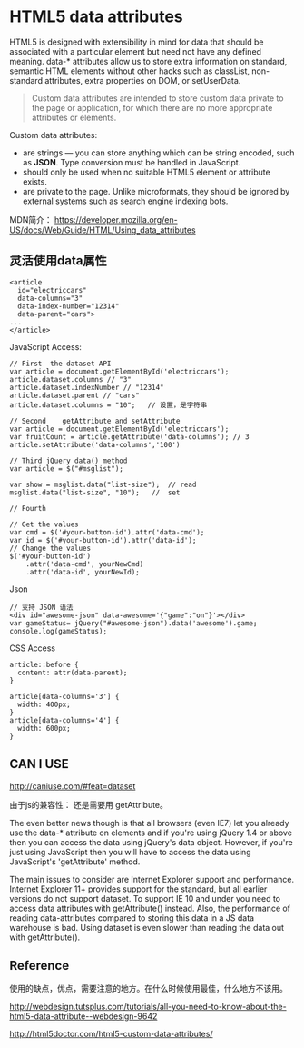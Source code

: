 # HTML5 data attributes

HTML5 is designed with extensibility in mind for data that should be associated with a particular element but need not have any defined meaning. data-* attributes allow us to store extra information on standard, semantic HTML elements without other hacks such as classList, non-standard attributes, extra properties on DOM, or setUserData.

> Custom data attributes are intended to store custom data private to the page or application, for which there are no more appropriate attributes or elements.

Custom data attributes:

- are strings — you can store anything which can be string encoded, such as **JSON**. Type conversion must be handled in JavaScript.
- should only be used when no suitable HTML5 element or attribute exists.
- are private to the page. Unlike microformats, they should be ignored by external systems such as search engine indexing bots.

MDN简介：
https://developer.mozilla.org/en-US/docs/Web/Guide/HTML/Using_data_attributes

## 灵活使用data属性

```
<article
  id="electriccars"
  data-columns="3"
  data-index-number="12314"
  data-parent="cars">
...
</article>
```

JavaScript Access:
```
// First  the dataset API 
var article = document.getElementById('electriccars'); 
article.dataset.columns // "3"
article.dataset.indexNumber // "12314"
article.dataset.parent // "cars"
article.dataset.columns = "10";   // 设置，是字符串  

// Second    getAttribute and setAttribute
var article = document.getElementById('electriccars');
var fruitCount = article.getAttribute('data-columns'); // 3
article.setAttribute('data-columns','100')

// Third jQuery data() method
var article = $("#msglist");

var show = msglist.data("list-size");  // read 
msglist.data("list-size", "10");   //  set

// Fourth

// Get the values
var cmd = $('#your-button-id').attr('data-cmd');
var id = $('#your-button-id').attr('data-id');
// Change the values
$('#your-button-id')
    .attr('data-cmd', yourNewCmd)
    .attr('data-id', yourNewId);
```
Json
```
// 支持 JSON 语法
<div id="awesome-json" data-awesome='{"game":"on"}'></div>
var gameStatus= jQuery("#awesome-json").data('awesome').game;
console.log(gameStatus);
```

CSS Access
```
article::before {
  content: attr(data-parent);
}

article[data-columns='3'] {
  width: 400px;
}
article[data-columns='4'] {
  width: 600px;
}
```

## CAN I USE

http://caniuse.com/#feat=dataset 

由于js的兼容性： 还是需要用 getAttribute。

The even better news though is that all browsers (even IE7) let you already use the data-* attribute on elements and if you're using jQuery 1.4 or above then you can access the data using jQuery's data object. However, if you're just using JavaScript then you will have to access the data using JavaScript's 'getAttribute' method. 

The main issues to consider are Internet Explorer support and performance. Internet Explorer 11+ provides support for the standard, but all earlier versions do not support dataset. To support IE 10 and under you need to access data attributes with getAttribute()  instead. Also, the performance of reading data-attributes compared to storing this data in a JS data warehouse is bad. Using dataset is even slower than reading the data out with getAttribute().

## Reference

使用的缺点，优点，需要注意的地方。在什么时候使用最佳，什么地方不该用。

http://webdesign.tutsplus.com/tutorials/all-you-need-to-know-about-the-html5-data-attribute--webdesign-9642

http://html5doctor.com/html5-custom-data-attributes/
